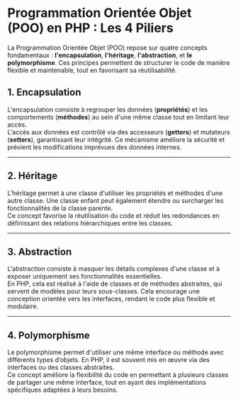 # Programmation Orientée Objet (POO) en PHP : Les 4 Piliers

La Programmation Orientée Objet (POO) repose sur quatre concepts fondamentaux : **l'encapsulation**, **l'héritage**, **l'abstraction**, et **le polymorphisme**. Ces principes permettent de structurer le code de manière flexible et maintenable, tout en favorisant sa réutilisabilité.

## 1. Encapsulation

L'encapsulation consiste à regrouper les données (**propriétés**) et les comportements (**méthodes**) au sein d'une même classe tout en limitant leur accès.  
L'accès aux données est contrôlé via des accesseurs (**getters**) et mutateurs (**setters**), garantissant leur intégrité. Ce mécanisme améliore la sécurité et prévient les modifications imprévues des données internes.

---

## 2. Héritage

L'héritage permet à une classe d'utiliser les propriétés et méthodes d'une autre classe. Une classe enfant peut également étendre ou surcharger les fonctionnalités de la classe parente.  
Ce concept favorise la réutilisation du code et réduit les redondances en définissant des relations hiérarchiques entre les classes.

---

## 3. Abstraction

L'abstraction consiste à masquer les détails complexes d'une classe et à exposer uniquement ses fonctionnalités essentielles.  
En PHP, cela est réalisé à l'aide de classes et de méthodes abstraites, qui servent de modèles pour leurs sous-classes. Cela encourage une conception orientée vers les interfaces, rendant le code plus flexible et modulaire.

---

## 4. Polymorphisme

Le polymorphisme permet d'utiliser une même interface ou méthode avec différents types d’objets. En PHP, il est souvent mis en œuvre via des interfaces ou des classes abstraites.  
Ce concept améliore la flexibilité du code en permettant à plusieurs classes de partager une même interface, tout en ayant des implémentations spécifiques adaptées à leurs besoins.

